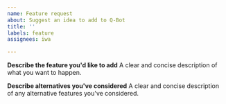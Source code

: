 ```yaml
---
name: Feature request
about: Suggest an idea to add to Q-Bot
title: ''
labels: feature
assignees: iwa

---
```


**Describe the feature you'd like to add**
A clear and concise description of what you want to happen.

**Describe alternatives you've considered**
A clear and concise description of any alternative features you've considered.

